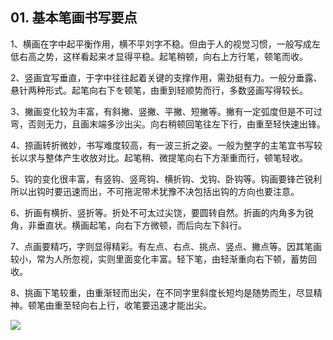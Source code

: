## 01. 基本笔画书写要点

1、横画在字中起平衡作用，横不平刘字不稳。但由于人的视觉习惯，一般写成左低右高之势，这样看起来オ显得平稳。起笔稍顿，向右上方行笔，顿笔而收。

2、竖画宜写垂直，于字中往往起着关键的支撑作用，需劲挺有力。一般分垂露、悬针两种形式。起笔向右下を顿笔，由重到轻顺势而行，多数竖画写得较长。

3、撇画变化较为丰富，有斜撇、竖撇、平撇、短撇等。撇有一定弧度但是不可过弯，否则无力，且画末端多沙出尖。向右稍顿回笔往左下行，由重至轻快速出锋。

4、捺画转折微妙，书写难度较高，有一波三折之姿。一般为整字的主笔宜书写较长以求与整体产生收放对比。起笔稍、微提笔向右下方渐重而行，顿笔轻收。

5、钩的变化很丰富，有竖钩、竖弯钩、横折钩、戈钩、卧钩等。钩画要锋芒锐利所以出钩时要迅速而出，不可拖泥带术犹豫不决包括出钩的方向也要注意。

6、折画有横折、竖折等。折处不可太过尖饶，要圆转自然。折画的内角多为锐角，非垂直状。横画起笔，向右下方微顿，而后向左下斜行。

7、点画要精巧，字则显得精彩。有左点、右点、挑点、竖点、撇点等。因其笔画较小，常为人所忽视，实则里面变化丰富。轻下笔，由轻渐重向右下顿，蓄势回收。

8、挑画下笔较重，由重渐轻而出尖，在不同字里斜度长短均是随势而生，尽显精神。顿笔由重至轻向右上行，收笔要迅速才能出尖。

![](https://raw.githubusercontent.com/dalong0514/selfstudy/master/图片链接/碎片图片/2019017.PNG)